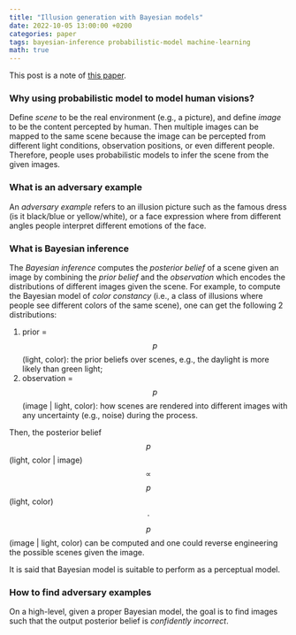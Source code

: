 ```yaml
---
title: "Illusion generation with Bayesian models"
date: 2022-10-05 13:00:00 +0200
categories: paper
tags: bayesian-inference probabilistic-model machine-learning
math: true
---
```


This post is a note of [this paper](https://dl.acm.org/doi/10.1145/3528233.3530715).

### Why using probabilistic model to model human visions?

Define *scene* to be the real environment (e.g., a picture), and define *image* to be the content percepted by human.
Then multiple images can be mapped to the same scene because the image can be percepted from different light conditions, observation positions, or even different people.
Therefore, people uses probabilistic models to infer the scene from the given images.

### What is an adversary example

An *adversary example* refers to an illusion picture such as the famous dress (is it black/blue or yellow/white), or a face expression where from different angles people interpret different emotions of the face.

### What is Bayesian inference

The *Bayesian inference* computes the *posterior belief* of a scene given an image by combining the *prior belief* and the *observation* which encodes the distributions of different images given the scene.
For example, to compute the Bayesian model of *color constancy* (i.e., a class of illusions where people see different colors of the same scene), one can get the following 2 distributions:

1. prior = $$p$$(light, color): the prior beliefs over scenes, e.g., the daylight is more likely than green light;
2. observation = $$p$$(image \| light, color): how scenes are rendered into different images with any uncertainty (e.g., noise) during the process.

Then, the posterior belief $$p$$(light, color \| image) $$\propto$$ $$p$$(light, color) $$\cdot$$ $$p$$(image \| light, color) can be computed and one could reverse engineering the possible scenes given the image. 

It is said that Bayesian model is suitable to perform as a perceptual model.

### How to find adversary examples

On a high-level, given a proper Bayesian model, the goal is to find images such that the output posterior belief is *confidently incorrect*.
